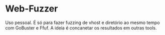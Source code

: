 # Web-Fuzzer

Uso pessoal. É só para fazer fuzzing de vhost e diretório ao mesmo tempo com GoBuster e Ffuf. A ideia é concanetar os resultados em outras tools.
